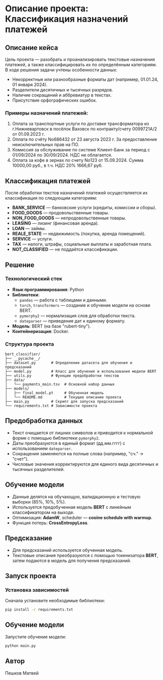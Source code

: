 # Описание проекта: Классификация назначений платежей

## Описание кейса

Цель проекта — разобрать и проанализировать текстовые назначения платежей, а также классифицировать их по определённым категориям. В ходе решения задачи учтены особенности данных:
- Некорректные или разнообразные форматы дат (например, 01.01.24, 01 января 2024).
- Разделители десятичных и тысячных разрядов.
- Наличие сокращений и аббревиатур в текстах.
- Присутствие орфографических ошибок.

### Примеры назначений платежей:
1. Оплата за транспортные услуги по доставке трансформатора из г.Нижневартовск в посёлок Ваховск по контракту/счету 0099721A/2 от 01.09.2023 г.
2. Оплата по счёту No686432 от 23 августа 2023 г. За предоставление неисключительных прав на ПО.
3. Комиссия за обслуживание по системе Клиент-Банк за период с 01/09/2024 по 30/09/2024. НДС не облагается.
4. Оплата за кофе в зернах по счету No123 от 15.09.2024. Сумма 10000,00 руб., в т.ч. НДС 20% 1666,67 руб.

## Классификация платежей

После обработки текстов назначений платежей осуществляется их классификация по следующим категориям:
- **BANK_SERVICE** — банковские услуги (кредиты, комиссии и сборы).
- **FOOD_GOODS** — продовольственные товары.
- **NON_FOOD_GOODS** — непродовольственные товары.
- **LEASING** — лизинг (финансовая аренда).
- **LOAN** — займы.
- **REALE_STATE** — недвижимость (покупка, аренда помещений).
- **SERVICE** — услуги.
- **TAX** — налоги, штрафы, социальные выплаты и заработная плата.
- **NOT_CLASSIFIED** — не поддаётся классификации.

## Решение

### Технологический стек
- **Язык программирования**: Python
- **Библиотеки**: 
  - `pandas` — работа с таблицами и данными.
  - `torch`, `transformers` — создание и обучение модели на основе BERT.
  - `pymorphy2` — нормализация слов для обработки текста.
  - `dateparser` — приведение дат к единому формату.
- **Модель**: BERT (на базе "rubert-tiny").
- **Контейнеризация**: Docker.

### Структура проекта
```plaintext
bert_classifier/
├── __pycache__/
├── dataset.py       # Определение датасета для обучения и предсказаний
├── model.py         # Класс для обучения и использования модели BERT
├── utils.py         # Функции предобработки текстов
├── data/
│   └── payments_main.tsv  # Основной набор данных
├── models/
│   ├── final_model.pt     # Обученная модель
│   └── README.md          # Текущее описание проекта
├── main.py          # Скрипт для запуска предсказаний
└── requirements.txt # Зависимости проекта
```

## Предобработка данных
- Текст очищается от лишних символов и приводится к нормальной форме с помощью библиотеки `pymorphy2`.
- Даты преобразуются в единый формат (дд.мм.гггг) с использованием `dateparser`.
- Сокращения заменяются на полные слова (например, "сч." → "счет").
- Числовые значения корректируются для единого вида десятичных и тысячных разделителей.

## Обучение модели
- Данные делятся на обучающую, валидационную и тестовую выборки (85%, 10%, 5%).
- Используется предобученная модель **BERT** с линейным классификатором на выходе.
- Оптимизация: **AdamW**, scheduler — **cosine schedule with warmup**.
- Функция потерь: **CrossEntropyLoss**.

## Предсказание
- Для предсказаний используется обученная модель. 
- Текстовые описания преобразуются с помощью токенизатора **BERT**, затем подаются в модель для получения предсказаний.

## Запуск проекта

### Установка зависимостей
Сначала установите необходимые библиотеки:
```bash
pip install -r requirements.txt
```
## Обучение модели
Запустите обучение модели:
```bash
python main.py
```
## Автор
Пешков Матвей
